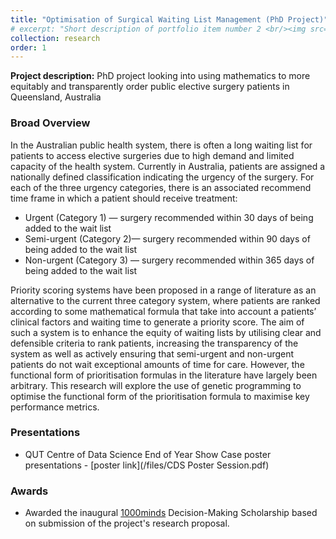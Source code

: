 ```yaml
---
title: "Optimisation of Surgical Waiting List Management (PhD Project)"
# excerpt: "Short description of portfolio item number 2 <br/><img src='/images/500x300.png'>"
collection: research
order: 1
---
```



**Project description:** PhD project looking into using mathematics to more equitably and transparently order public elective surgery patients in Queensland, Australia

### Broad Overview
In the Australian public health system, there is often a long waiting list for patients to access elective surgeries due
to high demand and limited capacity of the health system. Currently in Australia, patients are assigned a nationally
defined classification indicating the urgency of the surgery. For each of the three urgency categories, there is an
associated recommend time frame in which a patient should receive treatment: 

* Urgent (Category 1) — surgery recommended within 30 days of being added to the wait list
* Semi-urgent (Category 2)— surgery recommended within 90 days of being added to the wait list
* Non-urgent (Category 3) — surgery recommended within 365 days of being added to the wait list 

Priority scoring systems have been proposed in a range of literature as an alternative to the current three category
system, where patients are ranked according to some mathematical formula that take into account a patients’ clinical
factors and waiting time to generate a priority score. The aim of such a system is to enhance the equity of
waiting lists by utilising clear and defensible criteria to rank patients, increasing the transparency of the system
as well as actively ensuring that semi-urgent and non-urgent patients do not wait exceptional amounts of time for
care. However, the functional form of prioritisation formulas in the literature have largely been arbitrary. This
research will explore the use of genetic programming to optimise the functional form of the prioritisation formula
to maximise key performance metrics.

### Presentations
* QUT Centre of Data Science End of Year Show Case poster presentations - [poster link](/files/CDS Poster Session.pdf)


### Awards
* Awarded the inaugural [1000minds](https://www.1000minds.com) Decision-Making Scholarship based on submission of the project's research proposal.

